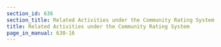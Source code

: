 ```yaml
---
section_id: 636
section_title: Related Activities under the Community Rating System
title: Related Activities under the Community Rating System
page_in_manual: 630-16
---
```

